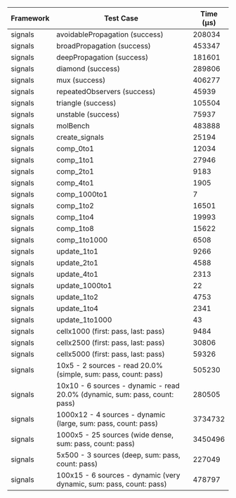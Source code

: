 | Framework | Test Case | Time (μs) |
| --- | --- | --- |
| signals | avoidablePropagation (success) | 208034 |
| signals | broadPropagation (success) | 453347 |
| signals | deepPropagation (success) | 181601 |
| signals | diamond (success) | 289806 |
| signals | mux (success) | 406277 |
| signals | repeatedObservers (success) | 45939 |
| signals | triangle (success) | 105504 |
| signals | unstable (success) | 75937 |
| signals | molBench | 483888 |
| signals | create_signals | 25194 |
| signals | comp_0to1 | 12034 |
| signals | comp_1to1 | 27946 |
| signals | comp_2to1 | 9183 |
| signals | comp_4to1 | 1905 |
| signals | comp_1000to1 | 7 |
| signals | comp_1to2 | 16501 |
| signals | comp_1to4 | 19993 |
| signals | comp_1to8 | 15622 |
| signals | comp_1to1000 | 6508 |
| signals | update_1to1 | 9266 |
| signals | update_2to1 | 4588 |
| signals | update_4to1 | 2313 |
| signals | update_1000to1 | 22 |
| signals | update_1to2 | 4753 |
| signals | update_1to4 | 2341 |
| signals | update_1to1000 | 43 |
| signals | cellx1000 (first: pass, last: pass) | 9484 |
| signals | cellx2500 (first: pass, last: pass) | 30806 |
| signals | cellx5000 (first: pass, last: pass) | 59326 |
| signals | 10x5 - 2 sources - read 20.0% (simple, sum: pass, count: pass) | 505230 |
| signals | 10x10 - 6 sources - dynamic - read 20.0% (dynamic, sum: pass, count: pass) | 280505 |
| signals | 1000x12 - 4 sources - dynamic (large, sum: pass, count: pass) | 3734732 |
| signals | 1000x5 - 25 sources (wide dense, sum: pass, count: pass) | 3450496 |
| signals | 5x500 - 3 sources (deep, sum: pass, count: pass) | 227049 |
| signals | 100x15 - 6 sources - dynamic (very dynamic, sum: pass, count: pass) | 478797 |
